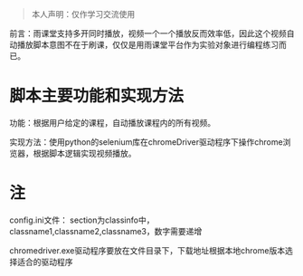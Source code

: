 > 本人声明：仅作学习交流使用

前言：雨课堂支持多开同时播放，视频一个一个播放反而效率低，因此这个视频自动播放脚本意图不在于刷课，仅仅是用雨课堂平台作为实验对象进行编程练习而已。

# 脚本主要功能和实现方法
功能：根据用户给定的课程，自动播放课程内的所有视频。

实现方法：使用python的selenium库在chromeDriver驱动程序下操作chrome浏览器，根据脚本逻辑实现视频播放。


# 注
config.ini文件：
section为classinfo中，classname1,classname2,classname3，数字需要递增

chromedriver.exe驱动程序要放在文件目录下，下载地址根据本地chrome版本选择适合的驱动程序
